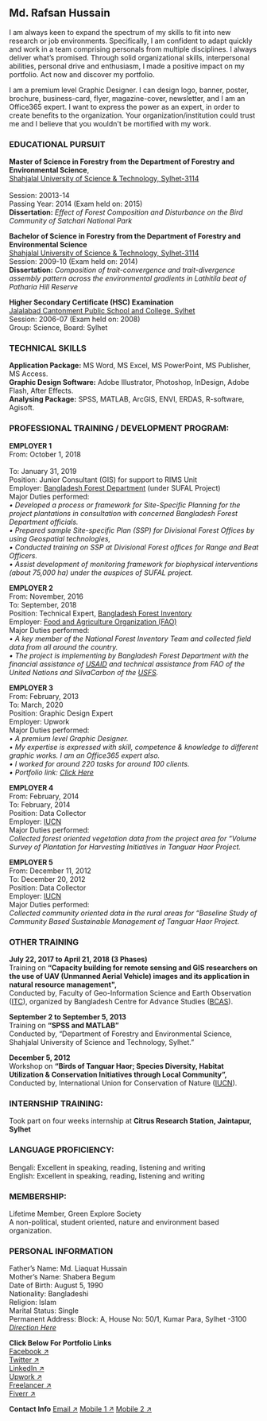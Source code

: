 ## Md. Rafsan Hussain

<p>I am always keen to expand the spectrum of my skills to fit into new research or job environments. Specifically, I am confident to adapt quickly and work in a team comprising personals from multiple disciplines. I always deliver what’s promised. Through solid organizational skills, interpersonal abilities, personal drive and enthusiasm, I made a positive impact on my portfolio. Act now and discover my portfolio.</p>

<p>I am a premium level Graphic Designer. I can design logo, banner, poster, brochure, business-card, flyer, magazine-cover, newsletter, and I am an Office365 expert. I want to express the power as an expert, in order to create benefits to the organization. Your organization/institution could trust me and I believe that you wouldn't be mortified with my work.</p>

### EDUCATIONAL PURSUIT

**Master of Science in Forestry from the Department of Forestry and Environmental Science**,<br/>
[Shahjalal University of Science & Technology, Sylhet-3114](https://www.sust.edu/)<br/><br/>
Session: 20013-14<br/>
Passing Year: 2014 (Exam held on: 2015)<br/>
**Dissertation:** _Effect of Forest Composition and Disturbance on the Bird Community of Satchari National Park_

**Bachelor of Science in Forestry from the Department of Forestry and Environmental Science**<br/>
[Shahjalal University of Science & Technology, Sylhet-3114](https://www.sust.edu/)<br/>
Session: 2009-10 (Exam held on: 2014)<br/>
**Dissertation:** _Composition of trait-convergence and trait-divergence assembly pattern across the environmental gradients in Lathitila beat of Patharia Hill Reserve_

**Higher Secondary Certificate (HSC) Examination**<br/>
[Jalalabad Cantonment Public School and College, Sylhet](http://www.jcpscsylhet.edu.bd/)<br/>
Session: 2006-07 (Exam held on: 2008)<br/>
Group: Science, Board: Sylhet


### TECHNICAL SKILLS
**Application Package:** MS Word, MS Excel, MS PowerPoint, MS Publisher, MS Access.<br/>
**Graphic Design Software:** Adobe Illustrator, Photoshop, InDesign, Adobe Flash, After Effects.<br/>
**Analysing Package:** SPSS, MATLAB, ArcGIS, ENVI, ERDAS, R-software, Agisoft.<br/>

### PROFESSIONAL TRAINING / DEVELOPMENT PROGRAM:

**EMPLOYER 1**<br/>
From: October 1, 2018<br/>	
To: January 31, 2019<br/>
Position: Junior Consultant (GIS) for support to RIMS Unit<br/>
Employer: [Bangladesh Forest Department](http://www.bforest.gov.bd/) (under SUFAL Project)<br/>
Major Duties performed:<br/>
_• Developed a process or framework for Site-Specific Planning for the project plantations in consultation with concerned Bangladesh Forest Department officials. <br/>
•	Prepared sample Site-specific Plan (SSP) for Divisional Forest Offices by using Geospatial technologies,<br/>
•	Conducted training on SSP at Divisional Forest offices for Range and Beat Officers.<br/>
•	Assist development of monitoring framework for biophysical interventions (about 75,000 ha) under the auspices of SUFAL project._

**EMPLOYER 2**<br/>
From: November, 2016	<br/>
To: September, 2018<br/>
Position: Technical Expert, [Bangladesh Forest Inventory](http://bfis.bforest.gov.bd/bfi/)<br/>
Employer: [Food and Agriculture Organization (FAO)](http://www.fao.org/bangladesh/en/)<br/>
Major Duties performed:<br/>
_• A key member of the National Forest Inventory Team and collected field data from all around the country. <br/>
•	The project is implementing by Bangladesh Forest Department with the financial assistance of [USAID](https://www.usaid.gov/bd) and technical assistance from FAO of the United Nations and SilvaCarbon of the [USFS](https://www.fs.usda.gov/)._

**EMPLOYER 3**<br/>
From: February, 2013<br/>
To: March, 2020<br/>
Position: Graphic Design Expert<br/>
Employer: Upwork<br/>
Major Duties performed:<br/>
_• A premium level Graphic Designer. <br/>
• My expertise is expressed with skill, competence & knowledge to different graphic works. I am an Office365 expert also. <br/>
•	I worked for around 220 tasks for around 100 clients.<br/>
•	Portfolio link: [Click Here](https://bit.ly/2GoGV5N)_

**EMPLOYER 4**<br/>
From: February, 2014	<br/>
To: February, 2014<br/>
Position: Data Collector<br/>
Employer: [IUCN](https://www.iucn.org/asia/countries/bangladesh)<br/>
Major Duties performed:<br/>
_Collected forest oriented vegetation data from the project area for “Volume Survey of Plantation for Harvesting Initiatives in Tanguar Haor Project._

**EMPLOYER 5**<br/>
From: December 11, 2012	<br/>
To: December 20, 2012<br/>
Position: Data Collector<br/>
Employer: [IUCN](https://www.iucn.org/asia/countries/bangladesh)<br/>
Major Duties performed:<br/>
_Collected community oriented data in the rural areas for “Baseline Study of Community Based Sustainable Management of Tanguar Haor Project._

### OTHER TRAINING

**July 22, 2017 to April 21, 2018 (3 Phases)**<br/>
Training on **“Capacity building for remote sensing and GIS researchers on the use of UAV (Unmanned Aerial Vehicle) images and its application in natural resource management",** <br/>
Conducted by, Faculty of Geo-Information Science and Earth Observation ([ITC](https://www.itc.nl/)), organized by Bangladesh Centre for Advance Studies ([BCAS](http://www.bcas.net/)).

**September 2 to September 5, 2013**<br/>
Training on **“SPSS and MATLAB”**<br/>
Conducted by, “Department of Forestry and Environmental Science, Shahjalal University of Science and Technology, Sylhet.”

**December 5, 2012**<br/>
Workshop on **“Birds of Tanguar Haor; Species Diversity, Habitat Utilization & Conservation Initiatives through Local Community”,** <br/>
Conducted by, International Union for Conservation of Nature ([IUCN](https://www.iucn.org/asia/countries/bangladesh)).

### INTERNSHIP TRAINING:
Took part on four weeks internship at **Citrus Research Station, Jaintapur, Sylhet**

### LANGUAGE PROFICIENCY:
Bengali: Excellent in speaking, reading, listening and writing<br/>
English: Excellent in speaking, reading, listening and writing

### MEMBERSHIP:
Lifetime Member, Green Explore Society<br/>
A non-political, student oriented, nature and environment based organization. 

### PERSONAL INFORMATION

Father’s Name: Md. Liaquat Hussain<br/>
Mother’s Name: Shabera Begum<br/>
Date of Birth: August 5, 1990<br/>
Nationality: Bangladeshi<br/>
Religion:	Islam<br/>
Marital Status: Single<br/>
Permanent Address: Block: A, House No: 50/1, Kumar Para, Sylhet -3100 [_Direction Here_](https://goo.gl/maps/5of6DdnjzLEf8ezE9)


**Click Below For Portfolio Links**<br/>
[Facebook ↗](https://www.facebook.com/mohammedrafsanhussain)<br/>
[Twitter ↗](https://twitter.com/rafsan_hussain)<br/>
[LinkedIn ↗](https://www.linkedin.com/in/rafsanhussain/)<br/>
[Upwork ↗](https://www.upwork.com/o/profiles/users/~0187e4cebda52df57c/)<br/>
[Freelancer ↗](https://www.freelancer.com/u/rafsan456?w=f&ngsw-bypass=)<br/>
[Fiverr ↗](https://www.fiverr.com/rafsanhussain?up_rollout=true)

**Contact Info**
[Email ↗](mailto:rafsan.hussain@gmail.com)
[Mobile 1 ↗](tel:+8801672207031)
[Mobile 2 ↗](tel:+8801723326065)
